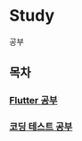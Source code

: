 # Study
공부


## 목차
### [Flutter 공부](https://github.com/gksthf2271/Study/tree/master/Flutter)
### [코딩 테스트 공부](https://github.com/gksthf2271/Study/tree/master/CoTe/app/src/main/java/com/example/CoTe)
